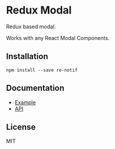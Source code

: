 # Redux Modal

Redux based modal.

Works with any React Modal Components.

## Installation

```
npm install --save re-notif
```

## Documentation

* [Example](/example)
* [API](/docs/api.md)

## License

MIT
